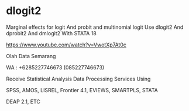 # dlogit2
Marginal effects for logit And probit and multinomial logit Use dlogit2 And dprobit2 And dmlogit2 With STATA 18

https://www.youtube.com/watch?v=VwotXp7At0c

Olah Data Semarang

WA : +6285227746673 (085227746673)

Receive Statistical Analysis Data Processing Services Using

SPSS, AMOS, LISREL, Frontier 4.1, EVIEWS, SMARTPLS, STATA

DEAP 2.1, ETC
